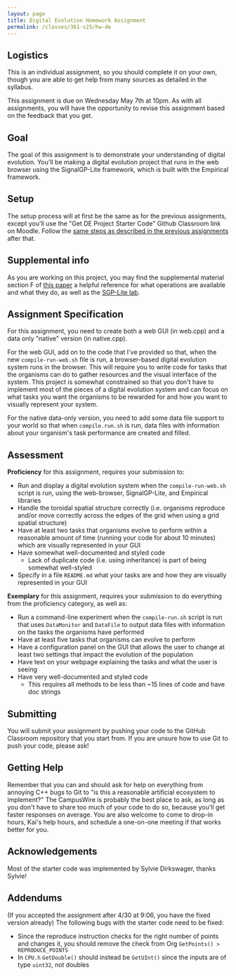 ```yaml
---
layout: page
title: Digital Evolution Homework Assignment
permalink: /classes/361-s25/hw-de
---
```


## Logistics
This is an individual assignment, so you should complete it on your own, though you are able to get help from many sources as detailed in the syllabus.

This assignment is due on Wednesday May 7th at 10pm. 
As with all assignments, you will have the opportunity to revise this assignment based on the feedback that you get.

## Goal
The goal of this assignment is to demonstrate your understanding of digital evolution.
You'll be making a digital evolution project that runs in the web browser using the SignalGP-Lite framework, which is built with the Empirical framework.

## Setup
The setup process will at first be the same as for the previous assignments, except you'll use the "Get DE Project Starter Code" Github Classroom link on Moodle. Follow the [same steps as described in the previous assignments](hw-ca) after that.

## Supplemental info
As you are working on this project, you may find the supplemental material section F of [this paper](https://mmore500.com/pubs/moreno2021case) a helpful reference for what operations are available and what they do, as well as the [SGP-Lite lab](sgplite_lab).

## Assignment Specification
For this assignment, you need to create both a web GUI (in web.cpp) and a data only "native" version (in native.cpp). 

For the web GUI, add on to the code that I've provided so that, when the new `compile-run-web.sh` file is run, a browser-based digital evolution system runs in the browser.
This will require you to write code for tasks that the organisms can do to gather resources and the visual interface of the system.
This project is somewhat constrained so that you don't have to implement most of the pieces of a digital evolution system and can focus on what tasks you want the organisms to be rewarded for and how you want to visually represent your system.

For the native data-only version, you need to add some data file support to your world so that when `compile.run.sh` is run, data files with information about your organism's task performance are created and filled.

## Assessment
**Proficiency** for this assignment, requires your submission to:

* Run and display a digital evolution system when the `compile-run-web.sh` script is run, using the web-browser, SignalGP-Lite, and Empirical libraries
* Handle the toroidal spatial structure correctly (i.e. organisms reproduce and/or move correctly across the edges of the grid when using a grid spatial structure)
* Have at least two tasks that organisms evolve to perform within a reasonable amount of time (running your code for about 10 minutes) which are visually represented in your GUI
* Have somewhat well-documented and styled code
    * Lack of duplicate code (i.e. using inheritance) is part of being somewhat well-styled
* Specify in a file `README.md` what your tasks are and how they are visually represented in your GUI

**Exemplary** for this assignment, requires your submission to do everything from the proficiency category, as well as:
* Run a command-line experiment when the `compile-run.sh` script is run that uses `DataMonitor` and `DataFile` to output data files with information on the tasks the organisms have performed
* Have at least five tasks that organisms can evolve to perform
* Have a configuration panel on the GUI that allows the user to change at least two settings that impact the evolution of the population
* Have text on your webpage explaining the tasks and what the user is seeing
* Have very well-documented and styled code
    * This requires all methods to be less than ~15 lines of code and have doc strings

## Submitting
You will submit your assignment by pushing your code to the GitHub Classroom repository that you start from.
If you are unsure how to use Git to push your code, please ask!

## Getting Help
Remember that you can and should ask for help on everything from annoying C++ bugs to Git to "is this a reasonable artificial ecosystem to implement?"
The CampusWire is probably the best place to ask, as long as you don't have to share too much of your code to do so, because you'll get faster responses on average.
You are also welcome to come to drop-in hours, Kai's help hours, and schedule a one-on-one meeting if that works better for you.

## Acknowledgements
Most of the starter code was implemented by Sylvie Dirkswager, thanks Sylvie!

## Addendums
(If you accepted the assignment after 4/30 at 9:06, you have the fixed version already)
The following bugs with the starter code need to be fixed:
* Since the reproduce instruction checks for the right number of points and changes it, you should remove the check from Org `GetPoints() > REPRODUCE_POINTS`
* In `CPU.h` `GetDouble()` should instead be `GetUInt()` since the inputs are of type `uint32`, not doubles